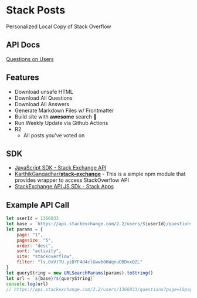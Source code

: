 # Stack Posts

Personalized Local Copy of Stack Overflow

## API Docs

[Questions on Users](https://api.stackexchange.com/docs/questions-on-users#page=1&pagesize=100&order=desc&sort=activity&ids=1366033&filter=!WXi8jmdCDBo_r-QTD3GFmuOlWj4Js-SxyFKgGyu&site=stackoverflow&run=true)


## Features

* Download unsafe HTML
* Download All Questions
* Download All Answers
* Generate Markdown Files w/ Frontmatter
* Build site with **awesome** search 🚀
* Run Weekly Update via Github Actions
* R2
  * All posts you've voted on


## SDK

* [JavaScript SDK - Stack Exchange API](https://api.stackexchange.com/docs/js-lib)
* [KarthikGangadhar/**stack-exchange**](https://github.com/KarthikGangadhar/stack-exchange) - This is a simple npm module that provides wrapper to access StackOverflow API
* [StackExchange API JS SDk - Stack Apps](https://stackapps.com/q/6748/21608)

## Example API Call

```js
let userId = 1366033
let base = `https://api.stackexchange.com/2.2/users/${userId}/questions`
let params = {
    page: "1",
    pagesize: "5",
    order: "desc",
    sort: "activity",
    site: "stackoverflow",
    filter: "ls.OxV)TU.yiDYF4d4clGwwb06WqnuOBDvxQZL"
}
let queryString = new URLSearchParams(params).toString()
let url = `${base}?${queryString}`
console.log(url)
// https://api.stackexchange.com/2.2/users/1366033/questions?page=1&pagesize=5&order=desc&sort=activity&site=stackoverflow&filter=ls.OxV%29TU.yiDYF4d4clGwwb06WqnuOBDvxQZL
```

